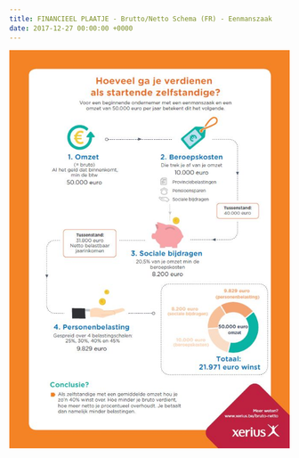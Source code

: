 ```yaml
---
title: FINANCIEEL PLAATJE - Brutto/Netto Schema (FR) - Eenmanszaak
date: 2017-12-27 00:00:00 +0000
---
```

![](/uploads/2018/02/02/wat-hou-ik-eraan-over.jpg)